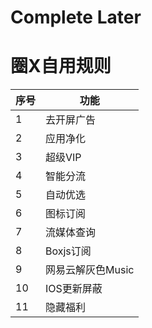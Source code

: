 # Complete Later
# 圈X自用规则

|  序号   | 功能  |
|  ----  | ----  |
| 1  | 去开屏广告 |
| 2  | 应用净化 |
| 3  | 超级VIP |
| 4  | 智能分流 |
| 5  | 自动优选 |
| 6  | 图标订阅 |
| 7  | 流媒体查询 |
| 8  | Boxjs订阅 |
| 9 | 网易云解灰色Music |
| 10 | IOS更新屏蔽 |
| 11 | 隐藏福利 |
